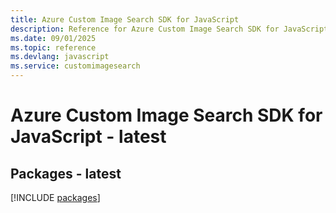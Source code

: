 ```yaml
---
title: Azure Custom Image Search SDK for JavaScript
description: Reference for Azure Custom Image Search SDK for JavaScript
ms.date: 09/01/2025
ms.topic: reference
ms.devlang: javascript
ms.service: customimagesearch
---
```

# Azure Custom Image Search SDK for JavaScript - latest
## Packages - latest
[!INCLUDE [packages](custom-image-search-index.md)]